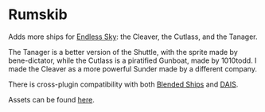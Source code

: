 # Rumskib

Adds more ships for [Endless Sky](https://github.com/endless-sky/endless-sky): the Cleaver, the Cutlass, and the Tanager.

The Tanager is a better version of the Shuttle, with the sprite made by bene-dictator, while the Cutlass is a piratified Gunboat, made by 1010todd.
I made the Cleaver as a more powerful Sunder made by a different company.

There is cross-plugin compatibility with both [Blended Ships](https://github.com/mOctave/blended-ships) and [DAIS](https://github.com/Daeridanii1/DAIS).

Assets can be found [here](https://github.com/TheGiraffe3/homula-rumskib-assets).
